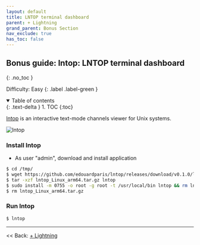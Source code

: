 ```yaml
---
layout: default
title: LNTOP terminal dashboard
parent: + Lightning
grand_parent: Bonus Section
nav_exclude: true
has_toc: false
---
```


## Bonus guide: lntop: LNTOP terminal dashboard
{: .no_toc }

Difficulty: Easy
{: .label .label-green }

<details open markdown="block">
  <summary>
    Table of contents
  </summary>
  {: .text-delta }
1. TOC
{:toc}
</details>

[lntop](https://github.com/edouardparis/lntop) is an interactive text-mode channels viewer for Unix systems.

![lntop](../../images/74_lntop.png)

### Install lntop

* As user "admin", download and install application

```bash
$ cd /tmp/
$ wget https://github.com/edouardparis/lntop/releases/download/v0.1.0/lntop_Linux_arm64.tar.gz
$ tar -xzf lntop_Linux_arm64.tar.gz lntop
$ sudo install -m 0755 -o root -g root -t /usr/local/bin lntop && rm lntop
$ rm lntop_Linux_arm64.tar.gz
```

### Run lntop

```bash
$ lntop
```
------

<< Back: [+ Lightning](index.md)
